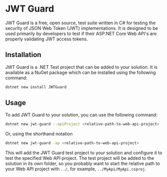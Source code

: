 # JWT Guard

JWT Guard is a free, open source, test suite written in C# for testing the security of JSON Web Token (JWT) implementations. 
It is designed to be used primarily by developers to test if their ASP.NET Core Web API's are properly validating JWT access tokens.

## Installation

JWT Guard is a .NET Test project that can be added to your solution. It is available as a NuGet package which can be installed using the following command:

```bash
dotnet new install JWTGuard
```

## Usage

To add JWT Guard to your solution, you can use the following command:

```bash
dotnet new jwt-guard --apiProject <relative-path-to-web-api-project>
```

Or, using the shorthand notation
```bash
dotnet new jwt-guard -ap <relative-path-to-web-api-project>
```

This will add the JWT Guard test project to your solution and configure it to test the specified Web API project.
The test project will be added to the solution in its own folder, so you probably want to start the relative path to your Web API project with `../`, for example, `../MyApi/MyApi.csproj`.